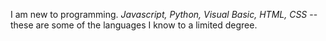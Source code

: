 I am new to programming. *Javascript, Python, Visual Basic, HTML, CSS* -- these are some of the languages I know to a limited degree.

